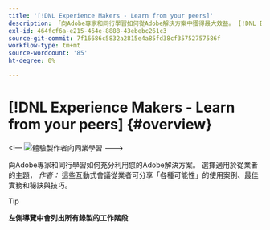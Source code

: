 ```yaml
---
title: '[!DNL Experience Makers - Learn from your peers]'
description: 「向Adobe專家和同行學習如何從Adobe解決方案中獲得最大效益。 [!DNL Experience Makers - Learn from your peers] 是虛擬客戶學習活動的全球系列，專注於深入瞭解 [!DNL Adobe Experience Cloud] 解決方案。」
exl-id: 464fcf6a-e215-464e-8888-43ebebc261c3
source-git-commit: 7f16686c5832a2815e4a85fd38cf35752757586f
workflow-type: tm+mt
source-wordcount: '85'
ht-degree: 0%

---
```


# [!DNL Experience Makers - Learn from your peers] {#overview}

&lt;!— <img alt="體驗製作者向同業學習" src="./assets/skill-exchange.png" /> --->

向Adobe專家和同行學習如何充分利用您的Adobe解決方案。 選擇適用於從業者的主題， _作者：_ 這些互動式會議從業者可分享「各種可能性」的使用案例、最佳實務和秘訣與技巧。

>[!TIP]
>
>**左側導覽中會列出所有錄製的工作階段**.
